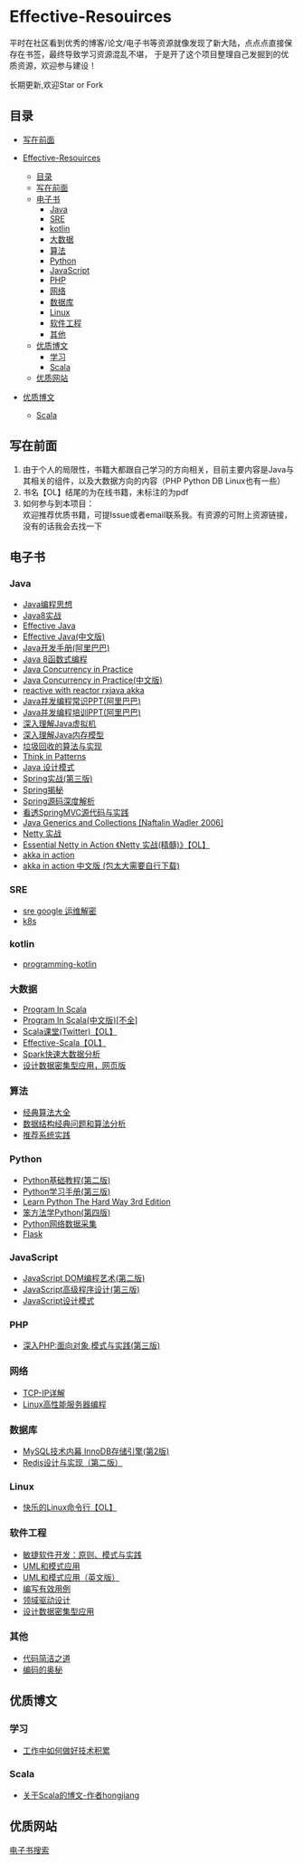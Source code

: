 # Effective-Resouirces

平时在社区看到优秀的博客/论文/电子书等资源就像发现了新大陆，点点点直接保存在书签，最终导致学习资源混乱不堪，
于是开了这个项目整理自己发掘到的优质资源，欢迎参与建设！

长期更新,欢迎Star or Fork

## 目录

- [写在前面](#写在前面)

- [Effective-Resouirces](#effective-resouirces)
  - [目录](#目录)
  - [写在前面](#写在前面)
  - [电子书](#电子书)
    - [Java](#java)
    - [SRE](#sre)
    - [kotlin](#kotlin)
    - [大数据](#大数据)
    - [算法](#算法)
    - [Python](#python)
    - [JavaScript](#javascript)
    - [PHP](#php)
    - [网络](#网络)
    - [数据库](#数据库)
    - [Linux](#linux)
    - [软件工程](#软件工程)
    - [其他](#其他)
  - [优质博文](#优质博文)
    - [学习](#学习)
    - [Scala](#scala)
  - [优质网站](#优质网站)
    
- [优质博文](#优质博文)
    + [Scala](#scala)
  


## 写在前面

1. 由于个人的局限性，书籍大都跟自己学习的方向相关，目前主要内容是Java与其相关的组件，以及大数据方向的内容（PHP Python DB Linux也有一些）
2. 书名【OL】结尾的为在线书籍，未标注的为pdf
3. 如何参与到本项目：<br>
  欢迎推荐优质书籍，可提Issue或者email联系我。有资源的可附上资源链接，没有的话我会去找一下

## 电子书

### Java

+ [Java编程思想](Java/Java编程思想.pdf)
+ [Java8实战](Java/Java%208实战.pdf)
+ [Effective Java](Java/Effective_Java_2nd_Edition.pdf)
+ [Effective Java(中文版)](Java/《Effective%20Java中文版%20第2版》.(Joshua%20Bloch).%5BPDF%5D%26ckook.pdf)
+ [Java开发手册(阿里巴巴)](Java/阿里巴巴+Java+开发手册.pdf)
+ [Java 8函数式编程](Java/Java%208函数式编程.pdf)
+ [Java Concurrency in Practice](Java/Java%20Concurrency%20in%20Practice.pdf)
+ [Java Concurrency in Practice(中文版)](Java/Java%20并发编程实战.pdf)
+ [reactive with reactor rxjava akka](Java/Reactive%20Streams%20in%20Java%20Concurrency%20with%20RxJava,%20Reactor,%20and%20Akka%20Streams%20by%20Adam%20L.%20Davis%20(z-lib.org).epub)
+ [Java并发编程常识PPT(阿里巴巴)](Java/(alibaba)%20_java_并发编程常识-梁飞.pptx)
+ [Java并发编程培训PPT(阿里巴巴)](Java/(alibaba)_Java_并发编程培训.ppt)
+ [深入理解Java虚拟机](Java/jvm/深入理解Java虚拟机：JVM高级特性与最佳实践.pdf)
+ [深入理解Java内存模型](Java/jvm/think_deep_in_java_mem_model.pdf)
+ [垃圾回收的算法与实现](Java/jvm/垃圾回收的算法与实现---文字版.pdf)
+ [Think in Patterns](Java/TIPatterns.pdf)
+ [Java 设计模式](Java/设计模式(中文版).pdf)
+ [Spring实战(第三版)](Java/Spring实战%20第3版.pdf)
+ [Spring揭秘](Java/spring揭秘.pdf)
+ [Spring源码深度解析](Java/Spring源码深度解析.pdf)
+ [看透SpringMVC源代码与实践](Java/看透springMvc源代码分析与实践.pdf) 
+ [Java Generics and Collections [Naftalin Wadler 2006]](Java/[Naftalin_Wadler_2006]_Java_Generics_and_Collections.pdf)
+ [Netty 实战](Java/Netty_In_Action中文版/)
+ [Essential Netty in Action 《Netty 实战(精髓)》【OL】](https://waylau.com/essential-netty-in-action/)
+ [akka in action](Java/[www.java1234.com]akka%20in%20action.pdf)
+ [akka in action 中文版 (包太大需要自行下载)](http://tesscn.aibooks.cc/file/938796-424205568)

### SRE
+ [sre google 运维解密](sre/SRE_Google运维解密.pdf)
+ [k8s](sre/Kubernetes_in_Action_by_Marko_Luksa_(z-lib.org).pdf)

### kotlin

+ [programming-kotlin](kotlin/programming-kotlin_b10_0.pdf)

### 大数据

+ [Program In Scala](bigdata/Programming_in_Scala.pdf)
+ [Program In Scala(中文版)[不全]](bigdata/Scala编程(中文版).pdf)
+ [Scala课堂(Twitter)【OL】](http://twitter.github.io/scala_school/zh_cn)
+ [Effective-Scala【OL】](http://twitter.github.io/effectivescala/index-cn.html)
+ [Spark快速大数据分析](bigdata/Spark快速大数据分析.pdf)
+ [设计数据密集型应用，网页版](https://vonng.gitbooks.io/ddia-cn/content/)

### 算法

+ [经典算法大全](数据与算法/经典算法大全.pdf)
+ [数据结构经典问题和算法分析](数据与算法/数据结构经典问题和算法分析.pdf)
+ [推荐系统实践](数据与算法/推荐系统实践.pdf)

### Python

+ [Python基础教程(第二版)](Python/Python基础教程2.pdf)
+ [Python学习手册(第三版)](Python/Python学习手册（第三版）.pdf)
+ [Learn Python The Hard Way 3rd Edition](Python/Learn%20Python%20The%20Hard%20Way%203rd%20Edition.pdf)
+ [笨方法学Python(第四版)](Python/笨办法学%20Python(第四版).pdf)
+ [Python网络数据采集](Python/Python网络数据采集.pdf)
+ [Flask](Python/Flask.pdf)


### JavaScript

+ [JavaScript DOM编程艺术(第二版)](JavaScript/JavaScript_DOM编程艺术第二版(中文).pdf)
+ [JavaScript高级程序设计(第三版)](JavaScript/JavaScript高级程序设计.pdf)
+ [JavaScript设计模式](JavaScript/JavaScript设计模式%20.pdf)


### PHP

+ [深入PHP:面向对象,模式与实践(第三版)](PHP/深入PHP：面向对象、模式与实践（第三版）高清PDF和完整源码下载/深入PHP++面向对象、模式与实践_第三版.pdf)


### 网络

+ [TCP-IP详解](网络/TCP-IP详解_卷一、二、三.pdf)
+ [Linux高性能服务器编程](网络/Linux高性能服务器编程.pdf)

### 数据库

+ [MySQL技术内幕 InnoDB存储引擎(第2版)](数据库/MySQL技术内幕(InnoDB存储引擎)第2版.pdf)
+ [Redis设计与实现（第二版）](数据库/redis设计与实现第二版.pdf)

### Linux

+ [快乐的Linux命令行【OL】](http://billie66.github.io/TLCL/index.html)

### 软件工程

+ [敏捷软件开发：原则、模式与实践](软件工程/敏捷软件开发：原则、模式与实践.pdf)
+ [UML和模式应用](软件工程/Applying_UML_and_Patterns（UML和模式应用）.pdf)
+  [UML和模式应用（英文版）](软件工程/UML和模式应用（第3版）英文版.chm)
+ [编写有效用例](软件工程/编写有效用例.pdf)
+ [领域驱动设计](软件工程/领域驱动设计_软件核心复杂性应对之道.epub)
+ [设计数据密集型应用](软件工程/设计数据密集型应用.pdf)

### 其他

+ [代码简洁之道](Java/clean_code.pdf)
+ [编码的奥秘](编码的奥秘.pdf)


## 优质博文

### 学习

+ [工作中如何做好技术积累](https://tech.meituan.com/study_vs_work.html)

### Scala

+ [关于Scala的博文-作者hongjiang](http://hongjiang.info/scala/)

## 优质网站
[电子书搜索](https://www.jiumodiary.com/ )
